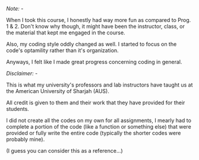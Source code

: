 *Note: -*

When I took this course, I honestly had way more fun as compared to Prog. 1 & 2. Don't know why though, it might have been the instructor, class, or the material that kept me engaged in the course.

Also, my coding style oddly changed as well. I started to focus on the code's optamility rather than it's organization.

Anyways, I felt like I made great progress concerning coding in general.

*Disclaimer: -*

This is what my university's professors and lab instructors have taught us at the American University of Sharjah (AUS).

All credit is given to them and their work that they have provided for their students.

I did not create all the codes on my own for all assignments, I mearly had to complete a portion of the code (like a function or something else) that were provided or fully write the entire code (typically the shorter codes were probably mine).

(I guess you can consider this as a reference...)
